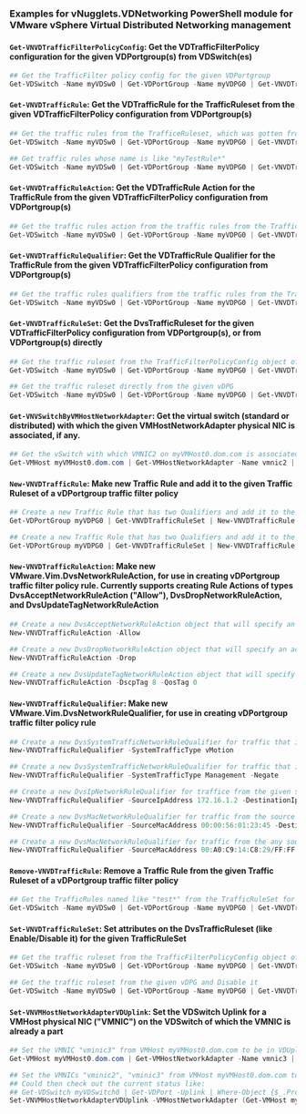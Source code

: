 ### Examples for vNugglets.VDNetworking PowerShell module for VMware vSphere Virtual Distributed Networking management

#### `Get-VNVDTrafficFilterPolicyConfig`: Get the VDTrafficFilterPolicy configuration for the given VDPortgroup(s) from VDSwitch(es)

```PowerShell
## Get the TrafficFilter policy config for the given VDPortgroup
Get-VDSwitch -Name myVDSw0 | Get-VDPortGroup -Name myVDPG0 | Get-VNVDTrafficFilterPolicyConfig
```

#### `Get-VNVDTrafficRule`: Get the VDTrafficRule for the TrafficRuleset from the given VDTrafficFilterPolicy configuration from VDPortgroup(s)

```PowerShell
## Get the traffic rules from the TrafficeRuleset, which was gotten from the vDPG's TrafficFilterPolicyConfig
Get-VDSwitch -Name myVDSw0 | Get-VDPortGroup -Name myVDPG0 | Get-VNVDTrafficFilterPolicyConfig | Get-VNVDTrafficRuleSet | Get-VNVDTrafficRule

## Get traffic rules whose name is like "myTestRule*"
Get-VDSwitch -Name myVDSw0 | Get-VDPortGroup -Name myVDPG0 | Get-VNVDTrafficFilterPolicyConfig | Get-VNVDTrafficRuleSet | Get-VNVDTrafficRule myTestRule*
```

#### `Get-VNVDTrafficRuleAction`: Get the VDTrafficRule Action for the TrafficRule from the given VDTrafficFilterPolicy configuration from VDPortgroup(s)

```PowerShell
## Get the traffic rules action from the traffic rules from the TrafficeRuleset property of the TrafficFilterPolicyConfig
Get-VDSwitch -Name myVDSw0 | Get-VDPortGroup -Name myVDPG0 | Get-VNVDTrafficFilterPolicyConfig | Get-VNVDTrafficRule | Get-VNVDTrafficRuleAction
```

#### `Get-VNVDTrafficRuleQualifier`: Get the VDTrafficRule Qualifier for the TrafficRule from the given VDTrafficFilterPolicy configuration from VDPortgroup(s)

```PowerShell
## Get the traffic rules qualifiers from the traffic rules from the TrafficeRuleset property of the TrafficFilterPolicyConfig
Get-VDSwitch -Name myVDSw0 | Get-VDPortGroup -Name myVDPG0 | Get-VNVDTrafficFilterPolicyConfig | Get-VNVDTrafficRule | Get-VNVDTrafficRuleQualifier
```

#### `Get-VNVDTrafficRuleSet`: Get the DvsTrafficRuleset for the given VDTrafficFilterPolicy configuration from VDPortgroup(s), or from VDPortgroup(s) directly

```PowerShell
## Get the traffic ruleset from the TrafficFilterPolicyConfig object of a given vDPG. Can also get the ruleset from just the vDPG, but this "from TrafficFilterPolicyConfig" method is to help show the relationship between the vDPG, the TrafficFilterPolicyConfig, and the TrafficRuleset
Get-VDSwitch -Name myVDSw0 | Get-VDPortGroup -Name myVDPG0 | Get-VNVDTrafficFilterPolicyConfig | Get-VNVDTrafficRuleSet

## Get the traffic ruleset directly from the given vDPG
Get-VDSwitch -Name myVDSw0 | Get-VDPortGroup -Name myVDPG0 | Get-VNVDTrafficRuleSet
```

#### `Get-VNVSwitchByVMHostNetworkAdapter`: Get the virtual switch (standard or distributed) with which the given VMHostNetworkAdapter physical NIC is associated, if any.

```PowerShell
## Get the vSwitch with which VMNIC2 on myVMHost0.dom.com is associated
Get-VMHost myVMHost0.dom.com | Get-VMHostNetworkAdapter -Name vmnic2 | Get-VNVSwitchByVMHostNetworkAdapter
```

#### `New-VNVDTrafficRule`: Make new Traffic Rule and add it to the given Traffic Ruleset of a vDPortgroup traffic filter policy

```PowerShell
## Create a new Traffic Rule that has two Qualifiers and add it to the given TrafficRuleset from the given vDPortgroup. The new Traffic Rule allows vMotion traffic from given source network
Get-VDPortGroup myVDPG0 | Get-VNVDTrafficRuleSet | New-VNVDTrafficRule -Name "Allow vMotion from source network" -Action (New-VNVDTrafficRuleAction -Allow) -Qualifier (New-VNVDTrafficRuleQualifier -SystemTrafficType vMotion), (New-VNVDTrafficRuleQualifier -SourceIpAddress 10.0.0.0/8)

## Create a new Traffic Rule that has two Qualifiers and add it to the given TrafficRuleset from the given vDPortgroup. The new Traffic Rule adds a DSCP tag with value 8 to VM traffic from given source IP
Get-VDPortGroup myVDPG0 | Get-VNVDTrafficRuleSet | New-VNVDTrafficRule -Name "Apply DSCP tag to VM traffic from given address" -Action (New-VNVDTrafficRuleAction -DscpTag 8) -Qualifier (New-VNVDTrafficRuleQualifier -SystemTrafficType virtualMachine), (New-VNVDTrafficRuleQualifier -SourceIpAddress 172.16.1.2) -Direction outgoingPackets
```

#### `New-VNVDTrafficRuleAction`: Make new VMware.Vim.DvsNetworkRuleAction, for use in creating vDPortgroup traffic filter policy rule.  Currently supports creating Rule Actions of types DvsAcceptNetworkRuleAction ("Allow"), DvsDropNetworkRuleAction, and DvsUpdateTagNetworkRuleAction

```PowerShell
## Create a new DvsAcceptNetworkRuleAction object that will specify an action of "Allow packet"
New-VNVDTrafficRuleAction -Allow

## Create a new DvsDropNetworkRuleAction object that will specify an action of "Drop packet"
New-VNVDTrafficRuleAction -Drop

## Create a new DvsUpdateTagNetworkRuleAction object that will specify an action of "tag with DSCP value of 8, and clear the QoS tag of packet"
New-VNVDTrafficRuleAction -DscpTag 8 -QosTag 0
```

#### `New-VNVDTrafficRuleQualifier`: Make new VMware.Vim.DvsNetworkRuleQualifier, for use in creating vDPortgroup traffic filter policy rule

```PowerShell
## Create a new DvsSystemTrafficNetworkRuleQualifier for traffic that is vMotion
New-VNVDTrafficRuleQualifier -SystemTrafficType vMotion

## Create a new DvsSystemTrafficNetworkRuleQualifier for traffic that is _not_ Management traffic
New-VNVDTrafficRuleQualifier -SystemTrafficType Management -Negate

## Create a new DvsIpNetworkRuleQualifier for traffice from the given source IP that is _not_ to the given destination network, using TCP (6) protocol, and that is from source ports of 443 or 444
New-VNVDTrafficRuleQualifier -SourceIpAddress 172.16.1.2 -DestinationIpAddress 10.0.0.0/8 -NegateDestinationIpAddress -Protocol 6 -SourceIpPort 443-444

## Create a new DvsMacNetworkRuleQualifier for traffic from the source MAC address, that is _not_ to the destination MAC, that is using EtherType 0x8922, and that is not on VLAN 10
New-VNVDTrafficRuleQualifier -SourceMacAddress 00:00:56:01:23:45 -DestinationMacAddress 00:00:56:78:90:12 -NegateDestinationMacAddress -EtherTypeProtocol 0x8922 -VlanId 10 -NegateVlanId

## Create a new DvsMacNetworkRuleQualifier for traffic from the any source MAC address in the given MAC range and that is on VLAN 22
New-VNVDTrafficRuleQualifier -SourceMacAddress 00:A0:C9:14:C8:29/FF:FF:00:FF:00:FF -VlanId 22
```

#### `Remove-VNVDTrafficRule`: Remove a Traffic Rule from the given Traffic Ruleset of a vDPortgroup traffic filter policy

```PowerShell
## Get the TrafficRules named like "test*" from the TrafficRuleSet for the given vDPortGroup and delete them
Get-VDSwitch -Name myVDSw0 | Get-VDPortGroup -Name myVDPG0 | Get-VNVDTrafficRuleSet | Get-VNVDTrafficRule -Name test* | Remove-VNVDTrafficRule
```

#### `Set-VNVDTrafficRuleSet`: Set attributes on the DvsTrafficRuleset (like Enable/Disable it) for the given TrafficRuleSet

```PowerShell
## Get the traffic ruleset from the TrafficFilterPolicyConfig object of a given vDPG and Enable it
Get-VDSwitch -Name myVDSw0 | Get-VDPortGroup -Name myVDPG0 | Get-VNVDTrafficFilterPolicyConfig | Get-VNVDTrafficRuleSet | Set-VNVDTrafficRuleSet -Enabled

## Get the traffic ruleset from the given vDPG and Disable it
Get-VDSwitch -Name myVDSw0 | Get-VDPortGroup -Name myVDPG0 | Get-VNVDTrafficRuleSet | Set-VNVDTrafficRuleSet -Enabled:$false
```

#### `Set-VNVMHostNetworkAdapterVDUplink`: Set the VDSwitch Uplink for a VMHost physical NIC ("VMNIC") on the VDSwitch of which the VMNIC is already a part

```PowerShell
## Set the VMNIC "vminic3" from VMHost myVMHost0.dom.com to be in VDUplink "Uplinks-02" on VDS myVDSwitch0 (the vDSwitch of which VMNIC3 is a part)
Get-VMHost myVMHost0.dom.com | Get-VMHostNetworkAdapter -Name vmnic3 | Set-VNVMHostNetworkAdapterVDUplink -UplinkName Uplinks-02

## Set the VMNICs "vminic2", "vminic3" from VMHost myVMHost0.dom.com to be in VDUplinks "Uplinks-01", "Uplinks-02" on VDS myVDSwitch0 (the vDSwitch of which VMNIC2 and VMNIC3 are a part)
## Could then check out the current status like:
## Get-VDSwitch myVDSwitch0 | Get-VDPort -Uplink | Where-Object {$_.ProxyHost.Name -eq "myVMHost0.dom.com"} | Select-Object key, ConnectedEntity, ProxyHost, Name | Sort-Object ProxyHost, Name
Set-VNVMHostNetworkAdapterVDUplink -VMHostNetworkAdapter (Get-VMHost myVMHost0.dom.com | Get-VMHostNetworkAdapter -Name vmnic2, vmnic3) -UplinkName Uplinks-01, Uplinks-02
```

